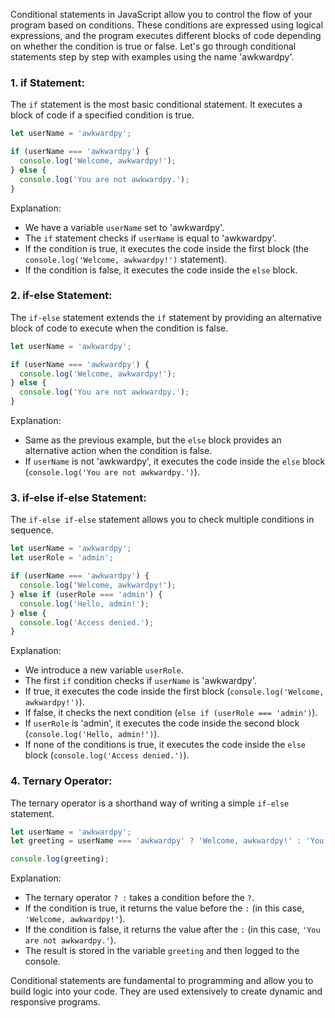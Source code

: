 Conditional statements in JavaScript allow you to control the flow of your program based on conditions. These conditions are expressed using logical expressions, and the program executes different blocks of code depending on whether the condition is true or false. Let's go through conditional statements step by step with examples using the name 'awkwardpy'.

### 1. **if Statement:**

The `if` statement is the most basic conditional statement. It executes a block of code if a specified condition is true.

```javascript
let userName = 'awkwardpy';

if (userName === 'awkwardpy') {
  console.log('Welcome, awkwardpy!');
} else {
  console.log('You are not awkwardpy.');
}
```

Explanation:
- We have a variable `userName` set to 'awkwardpy'.
- The `if` statement checks if `userName` is equal to 'awkwardpy'.
- If the condition is true, it executes the code inside the first block (the `console.log('Welcome, awkwardpy!')` statement).
- If the condition is false, it executes the code inside the `else` block.

### 2. **if-else Statement:**

The `if-else` statement extends the `if` statement by providing an alternative block of code to execute when the condition is false.

```javascript
let userName = 'awkwardpy';

if (userName === 'awkwardpy') {
  console.log('Welcome, awkwardpy!');
} else {
  console.log('You are not awkwardpy.');
}
```

Explanation:
- Same as the previous example, but the `else` block provides an alternative action when the condition is false.
- If `userName` is not 'awkwardpy', it executes the code inside the `else` block (`console.log('You are not awkwardpy.')`).

### 3. **if-else if-else Statement:**

The `if-else if-else` statement allows you to check multiple conditions in sequence.

```javascript
let userName = 'awkwardpy';
let userRole = 'admin';

if (userName === 'awkwardpy') {
  console.log('Welcome, awkwardpy!');
} else if (userRole === 'admin') {
  console.log('Hello, admin!');
} else {
  console.log('Access denied.');
}
```

Explanation:
- We introduce a new variable `userRole`.
- The first `if` condition checks if `userName` is 'awkwardpy'.
- If true, it executes the code inside the first block (`console.log('Welcome, awkwardpy!')`).
- If false, it checks the next condition (`else if (userRole === 'admin')`).
- If `userRole` is 'admin', it executes the code inside the second block (`console.log('Hello, admin!')`).
- If none of the conditions is true, it executes the code inside the `else` block (`console.log('Access denied.')`).

### 4. **Ternary Operator:**

The ternary operator is a shorthand way of writing a simple `if-else` statement.

```javascript
let userName = 'awkwardpy';
let greeting = userName === 'awkwardpy' ? 'Welcome, awkwardpy!' : 'You are not awkwardpy.';

console.log(greeting);
```

Explanation:
- The ternary operator `? :` takes a condition before the `?`.
- If the condition is true, it returns the value before the `:` (in this case, `'Welcome, awkwardpy!'`).
- If the condition is false, it returns the value after the `:` (in this case, `'You are not awkwardpy.'`).
- The result is stored in the variable `greeting` and then logged to the console.

Conditional statements are fundamental to programming and allow you to build logic into your code. They are used extensively to create dynamic and responsive programs.
